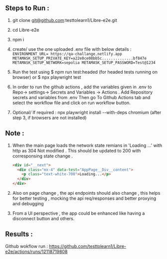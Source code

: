 ## Steps to Run :

1. git clone git@github.com:testtolearn1/Libre-e2e.git
2. cd Libre-e2e
3. npm i
4. create/ use the one uploaded .env file with below details :
   `ENVIRONMENT_URL= https://qa-challange.netlify.app
METAMASK_SETUP_PRIVATE_KEY=a22e8ce08bb5c..............bf847e
METAMASK_SETUP_NETWORK=sepolia
METAMASK_SETUP_PASSWORD=Test@1234`
5. Run the test using $ npm run test:headed (for headed tests running on browser)
   or $ npx playwright test
6. In order to run the github actions , add the variables given in .env to Repo-> settings-> Secrets and Variables -> Actions . Add Repository secrets and variables from .env
   Then go To Github Actions tab and select the workflow file and click on run workflow button.

7. Optional/ If required : npx playwright install --with-deps chromium (after step 3, if browsers are not installed)

## Note :

1.  When the main page loads the network state remians in 'Loading ...' with http as 304 Not modified . This should be updated to 200 with corresponsing state change .

    ```html
    <div id="__next">
      <div class="mx-4" data-test="AppPage__Div__content">
        <p class="text-white-700">Loading...</p>
      </div>
    </div>
    ```

2.  Also on page change , the api endpoints should also change , this helps for better testing , mocking the api req/responses and better proxying and debugging

3.  From a UI perspective , the app could be enhanced like having a disconnect button and others.

## Results :

Github wokflow run : https://github.com/testtolearn1/Libre-e2e/actions/runs/12118719808
